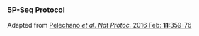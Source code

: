 ### 5P-Seq Protocol
Adapted from [Pelechano *et al. Nat Protoc.* 2016 Feb: **11**:359-76](https://www.ncbi.nlm.nih.gov/pubmed/?term=genome-wide+quantification+of+5'-phosphorylated)
